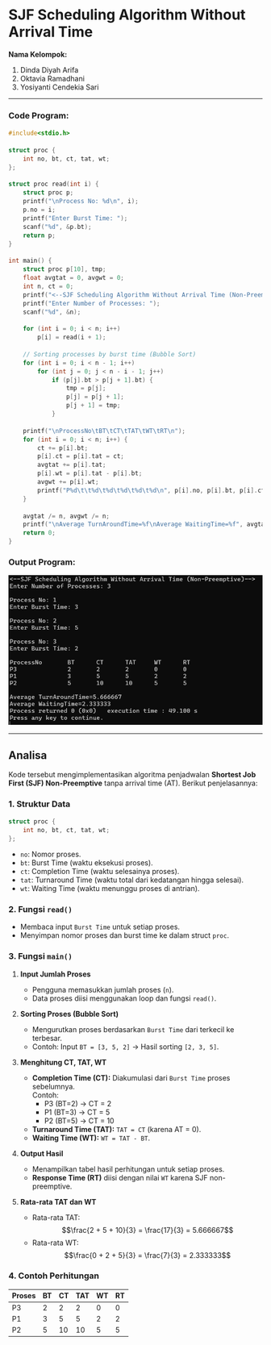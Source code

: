 # SJF Scheduling Algorithm Without Arrival Time

**Nama Kelompok:**  
1. Dinda Diyah Arifa  
2. Oktavia Ramadhani  
3. Yosiyanti Cendekia Sari  

---

### Code Program:
```c
#include<stdio.h>

struct proc {
    int no, bt, ct, tat, wt;
};

struct proc read(int i) {
    struct proc p;
    printf("\nProcess No: %d\n", i);
    p.no = i;
    printf("Enter Burst Time: ");
    scanf("%d", &p.bt);
    return p;
}

int main() {
    struct proc p[10], tmp;
    float avgtat = 0, avgwt = 0;
    int n, ct = 0;
    printf("<--SJF Scheduling Algorithm Without Arrival Time (Non-Preemptive)-->\n");
    printf("Enter Number of Processes: ");
    scanf("%d", &n);
    
    for (int i = 0; i < n; i++)
        p[i] = read(i + 1);
    
    // Sorting processes by burst time (Bubble Sort)
    for (int i = 0; i < n - 1; i++)
        for (int j = 0; j < n - i - 1; j++)
            if (p[j].bt > p[j + 1].bt) {
                tmp = p[j];
                p[j] = p[j + 1];
                p[j + 1] = tmp;
            }
    
    printf("\nProcessNo\tBT\tCT\tTAT\tWT\tRT\n");
    for (int i = 0; i < n; i++) {
        ct += p[i].bt;
        p[i].ct = p[i].tat = ct;
        avgtat += p[i].tat;
        p[i].wt = p[i].tat - p[i].bt;
        avgwt += p[i].wt;
        printf("P%d\t\t%d\t%d\t%d\t%d\t%d\n", p[i].no, p[i].bt, p[i].ct, p[i].tat, p[i].wt, p[i].wt);
    }
    
    avgtat /= n, avgwt /= n;
    printf("\nAverage TurnAroundTime=%f\nAverage WaitingTime=%f", avgtat, avgwt);
    return 0;
}
```

### Output Program:  
![ss output](image.png)

---

## Analisa

Kode tersebut mengimplementasikan algoritma penjadwalan **Shortest Job First (SJF) Non-Preemptive** tanpa arrival time (AT). Berikut penjelasannya:

### 1. Struktur Data
```c
struct proc {
    int no, bt, ct, tat, wt;
};
```
- `no`: Nomor proses.  
- `bt`: Burst Time (waktu eksekusi proses).  
- `ct`: Completion Time (waktu selesainya proses).  
- `tat`: Turnaround Time (waktu total dari kedatangan hingga selesai).  
- `wt`: Waiting Time (waktu menunggu proses di antrian).  

### 2. Fungsi `read()`
- Membaca input `Burst Time` untuk setiap proses.  
- Menyimpan nomor proses dan burst time ke dalam struct `proc`.  

### 3. Fungsi `main()`
1. **Input Jumlah Proses**  
   - Pengguna memasukkan jumlah proses (`n`).  
   - Data proses diisi menggunakan loop dan fungsi `read()`.  

2. **Sorting Proses (Bubble Sort)**  
   - Mengurutkan proses berdasarkan `Burst Time` dari terkecil ke terbesar.  
   - Contoh: Input `BT = [3, 5, 2]` → Hasil sorting `[2, 3, 5]`.  

3. **Menghitung CT, TAT, WT**  
   - **Completion Time (CT):** Diakumulasi dari `Burst Time` proses sebelumnya.  
     Contoh:  
     - P3 (BT=2) → CT = 2  
     - P1 (BT=3) → CT = 5  
     - P2 (BT=5) → CT = 10  
   - **Turnaround Time (TAT):** `TAT = CT` (karena AT = 0).  
   - **Waiting Time (WT):** `WT = TAT - BT`.  

4. **Output Hasil**  
   - Menampilkan tabel hasil perhitungan untuk setiap proses.  
   - **Response Time (RT)** diisi dengan nilai `WT` karena SJF non-preemptive.  

5. **Rata-rata TAT dan WT**  
   - Rata-rata TAT:  
     $$\frac{2 + 5 + 10}{3} = \frac{17}{3} = 5.666667$$  
   - Rata-rata WT:  
     $$\frac{0 + 2 + 5}{3} = \frac{7}{3} = 2.333333$$  

### 4. Contoh Perhitungan
| Proses | BT | CT  | TAT | WT  | RT  |
|--------|----|-----|-----|-----|-----|
| P3     | 2  | 2   | 2   | 0   | 0   |
| P1     | 3  | 5   | 5   | 2   | 2   |
| P2     | 5  | 10  | 10  | 5   | 5   |
```
